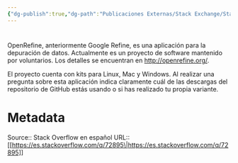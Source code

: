 ```yaml
---
{"dg-publish":true,"dg-path":"Publicaciones Externas/Stack Exchange/Stack Overflow en español/es.stackoverflow.com-72895.md","permalink":"/publicaciones-externas/stack-exchange/stack-overflow-en-espanol/es-stackoverflow-com-72895/","hide":true,"noteIcon":"default","created":"2024-04-03T12:49:10.727-06:00","updated":"2024-04-05T16:43:50.860-06:00"}
---
```


# 

OpenRefine, anteriormente Google Refine, es una aplicación para la depuración de datos. Actualmente es un proyecto de software mantenido por voluntarios. Los detalles se encuentran en http://openrefine.org/.

El proyecto cuenta con kits para Linux, Mac y Windows. Al realizar una pregunta sobre esta aplicación indica claramente cuál de las descargas del repositorio de GitHub estás usando o si has realizado tu propia variante.

# Metadata
Source:: Stack Overflow en español
URL:: [[https://es.stackoverflow.com/q/72895\|https://es.stackoverflow.com/q/72895]]

